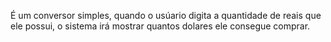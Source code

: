 É um conversor simples, quando o usúario digita a quantidade de reais que ele possui, o sistema irá mostrar quantos dolares ele consegue comprar.
